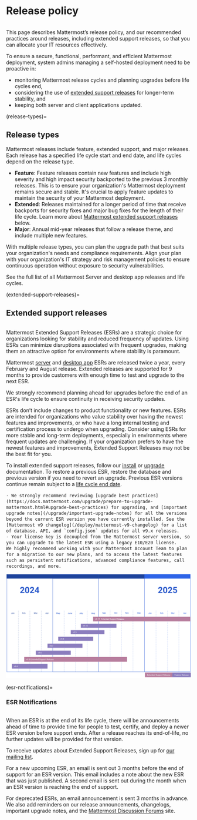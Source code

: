 # Release policy

```{include} ../_static/badges/allplans-selfhosted.md
```

This page describes Mattermost’s release policy, and our recommended practices around releases, including extended support releases, so that you can allocate your IT resources effectively.

To ensure a secure, functional, performant, and efficient Mattermost deployment, system admins managing a self-hosted deployment need to be proactive in:
- monitoring Mattermost release cycles and planning upgrades before life cycles end,
- considering the use of [extended support releases](#extended-support-releases) for longer-term stability, and
- keeping both server and client applications updated.

(release-types)=
## Release types

Mattermost releases include feature, extended support, and major releases. Each release has a specified life cycle start and end date, and life cycles depend on the release type. 

- **Feature**: Feature releases contain new features and include high severity and high impact security backported to the previous 3 monthly releases. This is to ensure your organization's Mattermost deployment remains secure and stable. It's crucial to apply feature updates to maintain the security of your Mattermost deployment.
- **Extended**: Releases maintained for a longer period of time that receive backports for security fixes and major bug fixes for the length of their life cycle. Learn more about [Mattermost extended support releases](#extended-support-releases) below.
- **Major**: Annual mid-year releases that follow a release theme, and include multiple new features.

With multiple release types, you can plan the upgrade path that best suits your organization's needs and compliance requirements. Align your plan with your organization's IT strategy and risk management policies to ensure continuous operation without exposure to security vulnerabilities.

See the full list of all Mattermost Server and desktop app releases and life cycles.

(extended-support-releases)=
## Extended support releases

```{include} ../_static/badges/ent-only.md
```

Mattermost Extended Support Releases (ESRs) are a strategic choice for organizations looking for stability and reduced frequency of updates. Using ESRs can minimize disruptions associated with frequent upgrades, making them an attractive option for environments where stability is paramount. 

Mattermost [server](/about/mattermost-server-releases) and [desktop app](/about/mattermost-desktop-releases) ESRs are released twice a year, every February and August release. Extended releases are supported for 9 months to provide customers with enough time to test and upgrade to the next ESR.

We strongly recommend planning ahead for upgrades before the end of an ESR's life cycle to ensure continuity in receiving security updates.

ESRs don’t include changes to product functionality or new features. ESRs are intended for organizations who value stability over having the newest features and improvements, or who have a long internal testing and certification process to undergo when upgrading. Consider using ESRs for more stable and long-term deployments, especially in environments where frequent updates are challenging. If your organization prefers to have the newest features and improvements, Extended Support Releases may not be the best fit for you.

To install extended support releases, follow our [install](/guides/deployment) or [upgrade](/upgrade/upgrading-mattermost-server) documentation. To restore a previous ESR, restore the database and previous version if you need to revert an upgrade. Previous ESR versions continue remain subject to a [life cycle end date](/about/mattermost-server-releases).

```{Important}
- We strongly recommend reviewing [upgrade best practices](https://docs.mattermost.com/upgrade/prepare-to-upgrade-mattermost.html#upgrade-best-practices) for upgrading, and [important upgrade notes](/upgrade/important-upgrade-notes) for all the versions beyond the current ESR version you have currently installed. See the [Mattermost v9 changelog](/deploy/mattermost-v9-changelog) for a list of database, API, and `config.json` updates for all v9.x releases.
- Your license key is decoupled from the Mattermost server version, so you can upgrade to the latest ESR using a legacy E10/E20 license.
We highly recommend working with your Mattermost Account Team to plan for a migration to our new plans, and to access the latest features such as persistent notifications, advanced compliance features, call recordings, and more.
```

![Timeline-based chart showing the lifecycle of Mattermost Extended Support Releases and feature releases from last year and this year.](../images/ESR_graphic2.png)

(esr-notifications)=
### ESR Notifications

```{include} ../_static/badges/ent-only.md
```

When an ESR is at the end of its life cycle, there will be announcements ahead of time to provide time for people to test, certify, and deploy a newer ESR version before support ends. After a release reaches its end-of-life, no further updates will be provided for that version. 

To receive updates about Extended Support Releases, sign up for [our mailing list](https://eepurl.com/dCKn2P).

For a new upcoming ESR, an email is sent out 3 months before the end of support for an ESR version. This email includes a note about the new ESR that was just published. A second email is sent out during the month when an ESR version is reaching the end of support.

For deprecated ESRs, an email announcement is sent 3 months in advance. We also add reminders on our release announcements, changelogs, important upgrade notes, and the [Mattermost Discussion Forums](https://forum.mattermost.com/) site.